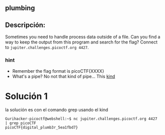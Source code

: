 ## plumbing

## Descripción:
Sometimes you need to handle process data outside of a file. Can you find a way to keep the output from this program and search for the flag? Connect to `jupiter.challenges.picoctf.org 4427`.

### hint
- Remember the flag format is picoCTF{XXXX}
- What's a pipe? No not that kind of pipe... This [kind](http://www.linfo.org/pipes.html)

# Solución 1
la solución es con el comando grep usando el kind
```
Gurihacker-picoctf@webshell:~$ nc jupiter.challenges.picoctf.org 4427 | grep picoCTF
picoCTF{digital_plumb3r_5ea1fbd7}
```
